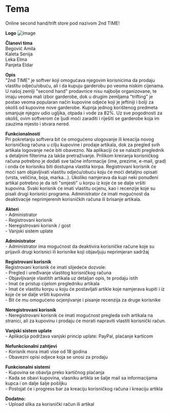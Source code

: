# Tema
Online second hand/trift store pod nazivom 2nd TIME!

**Logo**
![image](https://user-images.githubusercontent.com/72754512/111544652-164cfe00-8775-11eb-9a05-1e4efb7138ce.png)


**Članovi tima**  
Begović Amila  
Kaleta Senija  
Leka Elma  
Panjeta Eldar  


**Opis**  
"2nd TIME" je softver koji omogućava njegovim korisnicima da prodaju vlastitu odjeću/obuću, ali i da kupuju garderobu po veoma niskim cijenama. U našoj zemlji "second hand" prodavnice nisu najbolje organizovane, te imaju veoma mali izbor garderobe, dok u drugim zemljama "trifting" je postao veoma popularan način kupovine odjeće koji je jeftiniji i bolji za okoliš od kupovine nove garderobe. Kupnja jednog korištenog predmeta smanjuje njegov udio ugljika, otpada i vode za 82%. Uz sve pogodnosti za okoliš, ovim softverom će ljudi moći zaraditi i riješiti se garderobe koja im zauzima mjesto i stvara nered.

**Funkcionalnosti**  
Pri pokretanju softvera bit će omogućeno ulogovanje ili kreacija novog korisničkog računa u cilju kupovine i prodaje artikala, dok za pregled svih artikala logovanje neće biti obavezno. Na aplikaciji će se nalaziti preglednik s detaljnim filterima za lakše pretraživanje. Prilikom kreiranja korisničkog računa potrebno je dodati sve tačne informacije (ime, prezime, e-mail, grad) i onda će korisniku biti dostupna vlastita korpa. Registrovani korisnik će moći sam objavljivati vlastitu odjeću/obuću koju će moći detaljno opisati (vrsta, veličina, boja, marka...). Ukoliko namjerava da kupi neki ponuđeni artikal potrebno je da isti "smjesti" u korpu iz koje će se dalje vršiti kupovina. Svaki korisnik će imati vlastitu ocjenu, kao i recenzije koje su pisali drugi korisnici programa. Administrator će imati mogućnost da deaktivacije neprimjerenih korisničkih računa ili brisanje artikala.

**Akteri**  
	- Administrator  
	- Registrovani korisnik  
	- Neregistrovani korisnik / gost  
	- Vanjski sistem uplate  

**Administrator**  
	- Administrator ima mogućnost da deaktivira korisničke račune koje su prijavili drugi korisnici  ili korisnike koji objavljuju neprimjeran sadržaj   
	
**Registrovani korisnik**  
Registrovani korisnik će imati slijedeće dozvole:  
	- Pregled i uređivanje vlastitog korisničkog računa  
	- Objavljivanje vlastitih artikala uz detaljan opis, te prodaju istih  
	- Imat će pristup cijelom pregledniku artikala  
	- Imat će vlastitu korpu u koju će postavljati artikle koje namjerava kupiti i iz koje će se dalje vršiti kupovina  
	- Bit će mu omogućeno ocjenjivanje i pisanje recenzija za druge korisnike  

**Neregistrovani korisnik**  
	- Neregistrovani korisnik će imati mogućnost pregleda svih artikala na stranici, ali za kupovinu i prodaju će morati napraviti vlastiti korisnički račun.  

**Vanjski sistem uplate**  
	- Aplikacija podržava vanjski princip uplate: PayPal, plaćanje karticom  

**Nefunkcionalni zahtjevi**  
	- Korisnik mora imati vise od 18 godina  
	- Obavezni opisi odjece koja se unosi za prodaju   

**Funkcionalni sistemi**  
	- Kupovina se obavlja preko kartičnog plaćanja  
	- Kada se obavi kupovina, vlasniku artikla se šalje mail sa informacijama kupca i on dalje šalje pošiljku   
	- Postojat će i progress bar za kreaciju korisničkog računa i kreaciju artikla  

**Dodatno:**  
	- Upload slika za korisnički račun ili artikal  


